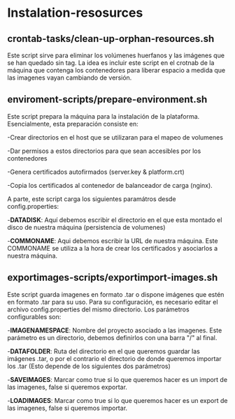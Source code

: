 # Instalation-resosurces

## crontab-tasks/clean-up-orphan-resources.sh

Este script sirve para eliminar los volúmenes huerfanos y las imágenes que se han quedado sin tag. La idea es incluir este script en el crotnab de la máquina que contenga los contenedores para liberar espacio a medida que las imagenes vayan cambiando de versión.

## enviroment-scripts/prepare-environment.sh

Este script prepara la máquina para la instalación de la plataforma. Esencialmente, esta preparación consiste en:

-Crear directorios en el host que se utilizaran para el mapeo de volumenes

-Dar permisos a estos directorios para que sean accesibles por los contenedores

-Genera certificados autofirmados (server.key & platform.crt)

-Copia los certificados al contenedor de balanceador de carga (nginx).

A parte, este script carga los siguientes paramátros desde config.properties:
	
-**DATADISK**: Aquí debemos escribir el directorio en el que esta montado el disco de nuestra máquina (persistencia de volumenes)
    
-**COMMONAME**: Aqui debemos escribir la URL de nuestra máquina. Este COMMONAME se utiliza a la hora de crear los certificados y asociarlos a nuestra máquina.
    
## exportimages-scripts/exportimport-images.sh

Este script guarda imagenes en formato .tar o dispone imágenes que estén en formato .tar para su uso. Para su configuración, es necesario editar el archivo config.properties del mismo directorio. Los parámetros configurables son:

-**IMAGENAMESPACE**: Nombre del proyecto asociado a las imagenes. Este parámetro es un directorio, debemos definirlos con una barra "/" al final.

-**DATAFOLDER**: Ruta del directorio en el que queremos guardar las imágenes .tar, o por el contrario el directorio de donde queremos importar los .tar (Esto depende de los siguientes dos parámetros)

-**SAVEIMAGES**: Marcar como true si lo que queremos hacer es un import de las imagenes, false si queremos exportar.

-**LOADIMAGES**: Marcar como true si lo que queremos hacer es un export de las imagenes, false si queremos importar.
